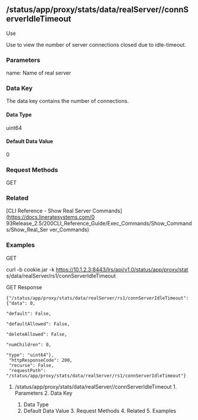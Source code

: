 ## /status/app/proxy/stats/data/realServer/<name>/connServerIdleTimeout

Use

Use to view the number of server connections closed due to idle-timeout.

### Parameters

name: Name of real server

### Data Key

The data key contains the number of connections.

#### Data Type

uint64

#### Default Data Value

0

### Request Methods

GET

### Related

[CLI Reference - Show Real Server Commands](https://docs.lineratesystems.com/0
93Release_2.5/200CLI_Reference_Guide/Exec_Commands/Show_Commands/Show_Real_Ser
ver_Commands)

### Examples

GET

curl -b cookie.jar -k https://10.1.2.3:8443/lrs/api/v1.0/status/app/proxy/stat
s/data/realServer/rs1/connServerIdleTimeout

GET Response

    
    {"/status/app/proxy/stats/data/realServer/rs1/connServerIdleTimeout": {"data": 0,
                                                                                 "default": False,
                                                                                 "defaultAllowed": False,
                                                                                 "deleteAllowed": False,
                                                                                 "numChildren": 0,
                                                                                 "type": "uint64"},
     "httpResponseCode": 200,
     "recurse": False,
     "requestPath": "/status/app/proxy/stats/data/realServer/rs1/connServerIdleTimeout"}
    

  1. /status/app/proxy/stats/data/realServer/<name>/connServerIdleTimeout
    1. Parameters
    2. Data Key
      1. Data Type
      2. Default Data Value
    3. Request Methods
    4. Related
    5. Examples

